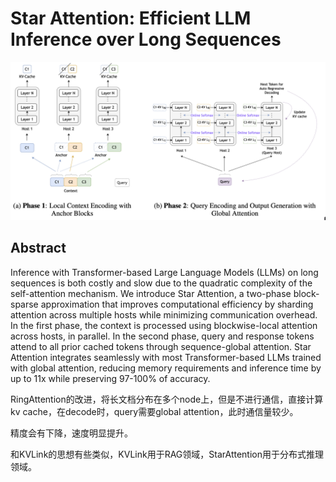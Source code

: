 # Star Attention: Efficient LLM Inference over Long Sequences

![](fig1.png)

## Abstract

Inference with Transformer-based Large Language Models (LLMs) on long
sequences is both costly and slow due to the quadratic complexity of the
self-attention mechanism. We introduce Star Attention, a two-phase block-sparse
approximation that improves computational efficiency by sharding attention
across multiple hosts while minimizing communication overhead. In the first
phase, the context is processed using blockwise-local attention across hosts,
in parallel. In the second phase, query and response tokens attend to all prior
cached tokens through sequence-global attention. Star Attention integrates
seamlessly with most Transformer-based LLMs trained with global attention,
reducing memory requirements and inference time by up to 11x while preserving
97-100% of accuracy.

RingAttention的改进，将长文档分布在多个node上，但是不进行通信，直接计算kv cache，在decode时，query需要global attention，此时通信量较少。

精度会有下降，速度明显提升。

和KVLink的思想有些类似，KVLink用于RAG领域，StarAttention用于分布式推理领域。
